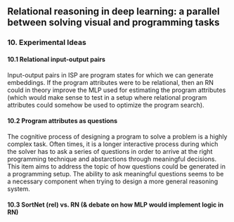 ## Relational reasoning in deep learning: a parallel between solving visual and programming tasks

### 10. Experimental Ideas

#### 10.1 Relational input-output pairs

Input-output pairs in ISP are program states for which we can generate embeddings. If the program attributes were to be relational, then an RN could in theory improve the MLP used for estimating the program attributes (which would make sense to test in a setup where relational program attributes could somehow be used to optimize the program search).

#### 10.2 Program attributes as questions

The cognitive process of designing a program to solve a problem is a highly complex task. Often times, it is a longer interactive process during which the solver has to ask a series of questions in order to arrive at the right programming technique and abstarctions through meaningful decisions. This item aims to address the topic of how questions could be generated in a programming setup. The ability to ask meaningful questions seems to be a necessary component when trying to design a more general reasoning system.

#### 10.3 SortNet (rel) vs. RN (& debate on how MLP would implement logic in RN)